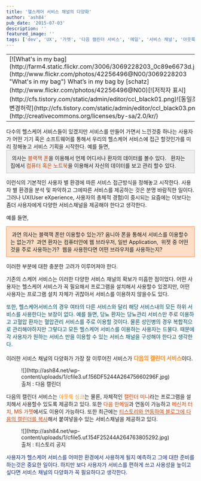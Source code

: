 ```yaml
---
title: '헬스케어 서비스 채널의 다양화'
author: 'ash84'
pub_date: '2015-07-03'
description: ''
featured_image: ''
tags: ['dev', 'UX', '가젯', '다음 캘린더 서비스', '메일', '서비스 채널', '아웃룩', '위젯', '유저', '헬스케어 서비스']
---
```



<table class="flickrImgSearch">  
<tbody>  
<tr>  
<td>[![What's in my bag](http://farm4.static.flickr.com/3006/3069228203_0c89e6673d.jpg)](http://www.flickr.com/photos/42256496@N00/3069228203 "What's in my bag")  
<span>What’s in my bag by [schatz](http://www.flickr.com/photos/42256496@N00)</span>[![저작자 표시](http://cfs.tistory.com/static/admin/editor/ccl_black01.png)![동일조건 변경허락](http://cfs.tistory.com/static/admin/editor/ccl_black03.png)](http://creativecommons.org/licenses/by-sa/2.0/kr/)</td></tr></tbody></table>  
 다수의 헬스케어 서비스들이 있겠지만 서비스를 만들어 가면서 느낀것중 하나는 사용자가 어떤 기기 혹은 소프트웨어를 통해서 우리의 헬스케어 서비스에 접근 할것인가를 미리 정해놓고 서비스 기획을 시작한다. 예를 들면, 

  
<div class="txc-textbox" style="BORDER-RIGHT: #c1c1c1 1px solid; PADDING-RIGHT: 10px; BORDER-TOP: #c1c1c1 1px solid; PADDING-LEFT: 10px; PADDING-BOTTOM: 10px; BORDER-LEFT: #c1c1c1 1px solid; PADDING-TOP: 10px; BORDER-BOTTOM: #c1c1c1 1px solid; BACKGROUND-COLOR: #eeeeee"> 의사는 <font color="#c84205">블랙잭 폰</font>을 이용해서 언제 어디서나 환자의 데이터를 볼수 있다.    
  환자는 집에서 <font color="#c84205">컴퓨터 혹은 노트북</font>을 이용해서 자신의 데이터를 보고 관리 할수 있다.   
</div>  
  
 이런식의 기본적인 사용자 별 환경에 따른 서비스 접근방식을 정해놓고 시작한다. 사용자 별 환경을 분석 및 파악하고 그에따른 서비스를 제공하는 것은 분명 바람직한 일이다. 그러나 UX(User eXperience, 사용자의 총체적 경험)이 중시되는 요즘에는 이보다는 좀더 사용자에게 다양한 서비스채널을 제공해야 한다고 생각한다.

예를 들면, <font color="#c8056a"></font>

  
<div class="txc-textbox" style="BORDER-RIGHT: #fe8943 1px solid; PADDING-RIGHT: 10px; BORDER-TOP: #fe8943 1px solid; PADDING-LEFT: 10px; PADDING-BOTTOM: 10px; BORDER-LEFT: #fe8943 1px solid; PADDING-TOP: 10px; BORDER-BOTTOM: #fe8943 1px solid; BACKGROUND-COLOR: #fedec7"> 과연 의사는 블랙잭 폰만 이용할수 있는가? 옴니아 폰을 통해서 서비스를 이용할수는 없는가?  
  과연 환자는 컴퓨터안에 웹 브라우저, 일반 Application,  위젯 중 어떤것을 주로 사용하는가?  
  웹을 사용한다면 어떤 브라우저를 사용하는지?  
</div>  
  
 이러한 부분에 대한 충분한 고려가 이루어져야 한다.

기존의 스케어 서비스는 이러한 다양한 서비스 채널의 확보가 미흡한 점이었다. 어떤 사용자는 헬스케어 서비스가 꼭 필요해서 프로그램을 설치해서 사용할수 있겠지만, 어떤 사용자는 프로그램 설치 자체가 귀찮아서 서비스를 이용하지 않을수도 있다.

<font color="#004c5f">또한, 헬스케어서비스의 경우 여타의 다른 서비스와 달리 해당 서비스내의 모든 하위 서비스를 사용한다는 보장이 없다. 예를 들면, 당뇨 환자는 당뇨관리 서비스만 주로 이용하고 고혈압 환자는 혈압관리 서비스를 주로 이용할 것이다. 물론 성인병의 경우 복합적으로 관리해야하지만 그렇다고 모든 헬스케어 서비스를 이용하는 사용자는 드물다. 때문에 각 사용자가 원하는 서비스 만을 이용할 수 있는 서비스 채널을 구성해야 한다고 생각한다.   
</font>  
 이러한 서비스 채널의 다양화가 가장 잘 이루어진 서비스가 <span style="FONT-SIZE: 11pt">**<font color="#ff8b16">다음의 캘린더 서비스</font>**</span>이다.

<figure class="wp-caption aligncenter" style="width: 441px">![](http://ash84.net/wp-content/uploads/1/cfile3.uf.156DF5244A26475660296F.jpg)<figcaption class="wp-caption-text">출처 : 다음 캘린더 </figcaption></figure>  
 다음의 캘린더 서비스는 <font color="#ff8b16">아웃룩 싱크</font>는 물론, 자체적인 <font color="#c84205">캘린더 미니</font>라는 프로그램을 설치해서 사용할수 있도록 제공하고 있다. 또한 <font color="#c84205">다음 한메일</font>과 연동이 가능하고 <font color="#c84205">메신저 터치, MS 가젯</font>에서도 이용이 가능하다. 또한 최근에는 <font color="#c84205"><u>티스토리와 연동하여 블로그에 다음의 캘린더를 복사</u></font>해서 붙여넣을수 있는 서비스채널을 제공하고 있다.  
    
<figure class="wp-caption aligncenter" style="width: 500px">![](http://ash84.net/wp-content/uploads/1/cfile5.uf.154F25244A264763805292.jpg)<figcaption class="wp-caption-text">출처 : 티스토리 공지 </figcaption></figure>  
<font color="#112a75">사용자가 헬스케어 서비스를 어떠한 환경에서 사용하게 될지 예측하고 그에 대한 준비를 하는것은 중요한 일이다. 하지만 보다 사용자가 서비스를 편하게 쓰고 사용성을 높이고 싶다면 서비스 채널의 다양화가 꼭 필요하다고 생각한다. </font>

  
  
  



